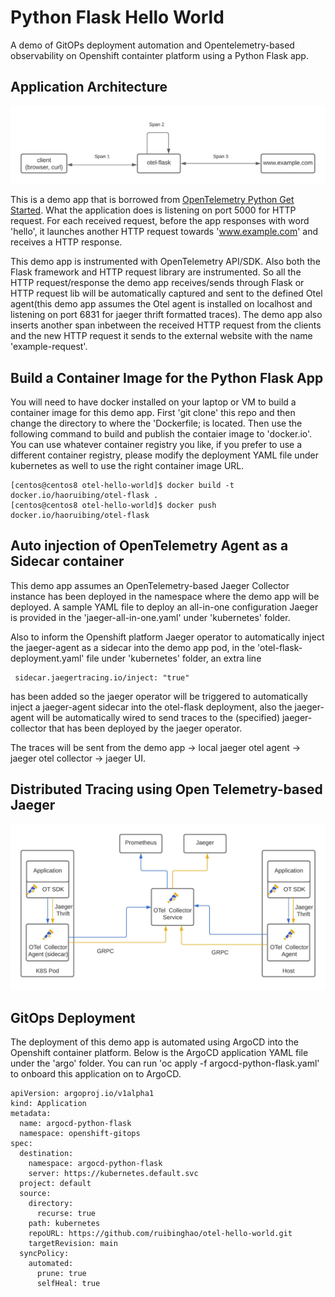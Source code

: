 # Python Flask Hello World

A demo of GitOPs deployment automation and Opentelemetry-based observability on Openshift containter platform using a Python Flask app.

## Application Architecture
![Instructed Python Flask App](doc/Python-Flask-Otel.jpeg)

This is a demo app that is borrowed from [OpenTelemetry Python Get Started](https://opentelemetry-python.readthedocs.io/en/stable/getting-started.html). What the application does is listening on port 5000 for HTTP request. For each received request, before the app responses with word 'hello', it launches another HTTP request towards 'www.example.com' and receives a HTTP response.

This demo app is instrumented with OpenTelemetry API/SDK. Also both the Flask framework and HTTP request library are instrumented. So all the HTTP request/response the demo app receives/sends through Flask or HTTP request lib will be automatically captured and sent to the defined Otel agent(this demo app assumes the Otel agent is installed on localhost and listening on port 6831 for jaeger thrift formatted traces). The demo app also inserts another span inbetween the received HTTP request from the clients and the new HTTP request it sends to the external website with the name 'example-request'.

## Build a Container Image for the Python Flask App

You will need to have docker installed on your laptop or VM to build a container image for this demo app. First 'git clone' this repo and then change the directory to where the 'Dockerfile; is located.
Then use the following command to build and publish the contaier image to 'docker.io'. You can use whatever container registry you like, if you prefer to use a different container registry, please modify the deployment YAML file under kubernetes as well to use the right container image URL.

```
[centos@centos8 otel-hello-world]$ docker build -t docker.io/haoruibing/otel-flask .
[centos@centos8 otel-hello-world]$ docker push docker.io/haoruibing/otel-flask
```
## Auto injection of OpenTelemetry Agent as a Sidecar container

This demo app assumes an OpenTelemetry-based Jaeger Collector instance has been deployed in the namespace where the demo app will be deployed. A sample YAML file to deploy an all-in-one configuration Jaeger is provided in the 'jaeger-all-in-one.yaml' under 'kubernetes' folder. 

Also to inform the Openshift platform Jaeger operator to automatically inject the jaeger-agent as a sidecar into the demo app pod, in the 'otel-flask-deployment.yaml' file under 'kubernetes' folder, an extra line 
```
 sidecar.jaegertracing.io/inject: "true"
```
has been added so the jaeger operator will be triggered to automatically inject a jaeger-agent sidecar into the otel-flask deployment, also the jaeger-agent will be automatically wired to send traces to the (specified) jaeger-collector that has been deployed by the jaeger operator. 

The traces will be sent from the demo app -> local jaeger otel agent -> jaeger otel collector -> jaeger UI.  
## Distributed Tracing using Open Telemetry-based Jaeger

![OpenTelemetry Based Distributed Tracing with Jaeger](doc/Otel-jaeger.jpeg)
## GitOps Deployment

The deployment of this demo app is automated using ArgoCD into the Openshift container platform. Below is the ArgoCD application YAML file under the 'argo' folder. You can run 'oc apply -f argocd-python-flask.yaml' to onboard this application on to ArgoCD.

```
apiVersion: argoproj.io/v1alpha1
kind: Application
metadata:
  name: argocd-python-flask
  namespace: openshift-gitops
spec:
  destination:
    namespace: argocd-python-flask
    server: https://kubernetes.default.svc
  project: default
  source:
    directory:
      recurse: true
    path: kubernetes
    repoURL: https://github.com/ruibinghao/otel-hello-world.git
    targetRevision: main
  syncPolicy:
    automated:
      prune: true
      selfHeal: true
```
